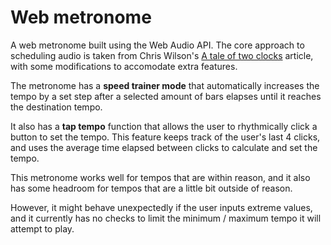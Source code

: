 # Web metronome
A web metronome built using the Web Audio API. The core approach to scheduling audio is taken from Chris Wilson's [A tale of two clocks](https://web.dev/audio-scheduling/) article, with some modifications to accomodate extra features. 

The metronome has a **speed trainer mode** that automatically increases the tempo by a set step after a selected amount of bars elapses
until it reaches the destination tempo. 

It also has a **tap tempo** function that allows the user to rhythmically click a button to set the tempo. This feature keeps track of the user's last 4 clicks, and uses the average time elapsed between clicks to calculate and set the tempo. 

This metronome works well for tempos that are within reason, and it also has some headroom for tempos that are a little bit outside of reason.

However, it might behave unexpectedly if the user inputs extreme values, and it currently has no checks to limit the minimum / maximum tempo it will attempt to play.
